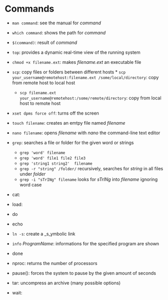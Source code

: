 # Commands
* ``man command``: see the manual for _command_
* ``which command``: shows the path for _command_
* ``$(command)``: result of _command_
* ``top``: provides a dynamic real-time view of the running system
* ``chmod +x filename.ext``: makes _filename.ext_ an executable file
* ``scp``: copy files or folders between different hosts
      * ``scp your_username@remotehost:filename.ext /some/local/directory``: copy from remote host to local host
   * ``scp filename.ext your_username@remotehost:/some/remote/directory``: copy from local host to remote host 
* ``xset dpms force off``: turns off the screen
* ``touch filename``: creates an emtpy file named _filename_
* ``nano filename``: opens _filename_ with _nano_ the command-line text editor
* ``grep``: searches a file or folder for the given word or strings
   - ``grep 'word' filename``
   - ``grep 'word' file1 file2 file3``
   - ``grep 'string1 string2'  filename``
   - ``grep -r "string" /folder/`` recursively, searches for _string_ in all files under _folder_
   - ``grep -i "sTrINg" filename`` looks for _sTrINg_ into _filename_ ignoring word case
* cat:
* load:
* do
* echo
* ``ln -s``: create a _s_ymbolic link
* ``info`` _ProgramName_: informations for the specified program are shown
* done
* nproc: returns the number of processors
* pause(): forces the system to pause by the given amount of seconds
* tar: uncompress an archive (many possible options)

* wait: 
